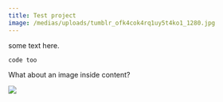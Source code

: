 ```yaml
---
title: Test project
image: /medias/uploads/tumblr_ofk4cok4rq1uy5t4ko1_1280.jpg
---
```

some text here.

```
code too
```

What about an image inside content?



![](/medias/uploads/untitled-image-10-.jpg)
